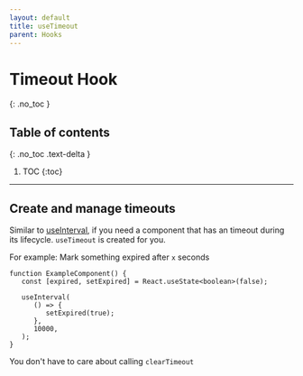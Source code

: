 ```yaml
---
layout: default
title: useTimeout
parent: Hooks
---
```


# Timeout Hook

{: .no_toc }

## Table of contents

{: .no_toc .text-delta }

1. TOC
   {:toc}

---

## Create and manage timeouts

Similar to [useInterval](../use-interval/), if you need a component that has an timeout during its lifecycle. `useTimeout` is created  for you.

For example: Mark something expired after `x` seconds

```tsx
function ExampleComponent() {
   const [expired, setExpired] = React.useState<boolean>(false);

   useInterval(
      () => {
         setExpired(true);
      },
      10000,
   );
}
```

You don't have to care about calling `clearTimeout`

